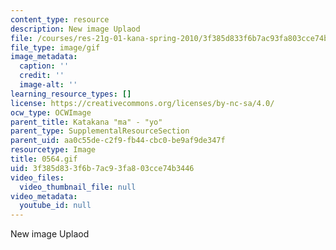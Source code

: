 ```yaml
---
content_type: resource
description: New image Uplaod
file: /courses/res-21g-01-kana-spring-2010/3f385d833f6b7ac93fa803cce74b3446_0564.gif
file_type: image/gif
image_metadata:
  caption: ''
  credit: ''
  image-alt: ''
learning_resource_types: []
license: https://creativecommons.org/licenses/by-nc-sa/4.0/
ocw_type: OCWImage
parent_title: Katakana "ma" - "yo"
parent_type: SupplementalResourceSection
parent_uid: aa0c55de-c2f9-fb44-cbc0-be9af9de347f
resourcetype: Image
title: 0564.gif
uid: 3f385d83-3f6b-7ac9-3fa8-03cce74b3446
video_files:
  video_thumbnail_file: null
video_metadata:
  youtube_id: null
---
```

New image Uplaod